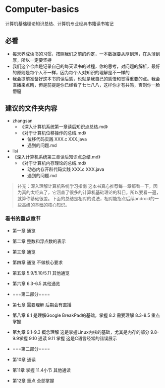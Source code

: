 # Computer-basics
计算机基础理论知识总结、计算机专业经典书籍读书笔记

## 必看
- 每天养成读书的习惯，按照我们之前的约定，一本数据要从厚到薄，在从薄到厚，所以一定要坚持
- 我们这个仓库是记录自己的每天读书的过程，你的思考，对问题的解析，最好的原则是每个人不一样，因为每个人对知识的理解是不一样的
- 我会提前准备好这本书的读后感，也就是我自己的感悟和觉得重要的点。我会直播来点睛，但是前提是你已经看了七七八八，这样你才有共鸣，否则你一脸懵逼

## 建议的文件夹内容   
- zhangsan
    - 《深入计算机系统第一章读后知识点总结.md》 
    - 《对于计算机位移操作的总结.md》 
        - 位移代码实践  XXX.c XXX.java
        - 遇到的问题.md
- lisi
 - 《深入计算机系统第三章读后知识点总结.md》 
    - 《对于计算机内存理论的总结.md》 
        - 动态内存开辟代码实践  XXX.c XXX.java
        - 遇到的问题.md


> 补充：深入理解计算机系统学习指南
这本书真心推荐每一章都看一下，因为真的太经典了，它涵盖了很多的计算机基础理论的科目，所以要看一遍，就算你基础很差。下面的总结是相对的说法，相对能指点后续android的一些高级的基础的核心知识。

### 看书的重点章节
- 第一章 通览
- 第二章 整数和浮点数的表示
- 第三章 通览
- 第四章 通览 不做核心要求
- 第五章 5.9/5.10/5.11 其他通览
- 第六章 6.3-6.5 其他通览

- ===第二部分====
- 第七章 需要理解 后期会有直播
- 第八章 8.1 是理解Google BreakPad的基础，掌握 8.2 需要理解 8.3-8.5 重点掌握
- 第九章 9.1-9.3 概念理解 这是掌握Linux内核的基础，尤其是内存的部分 9.8-9.9掌握 9.10 通读 9.11 掌握 这是C语言经常的错误展示

- ===第二部分====
- 第10章 通读
- 第11章 掌握 11.4小节 其他通读
- 第12章 重点 全部掌握
